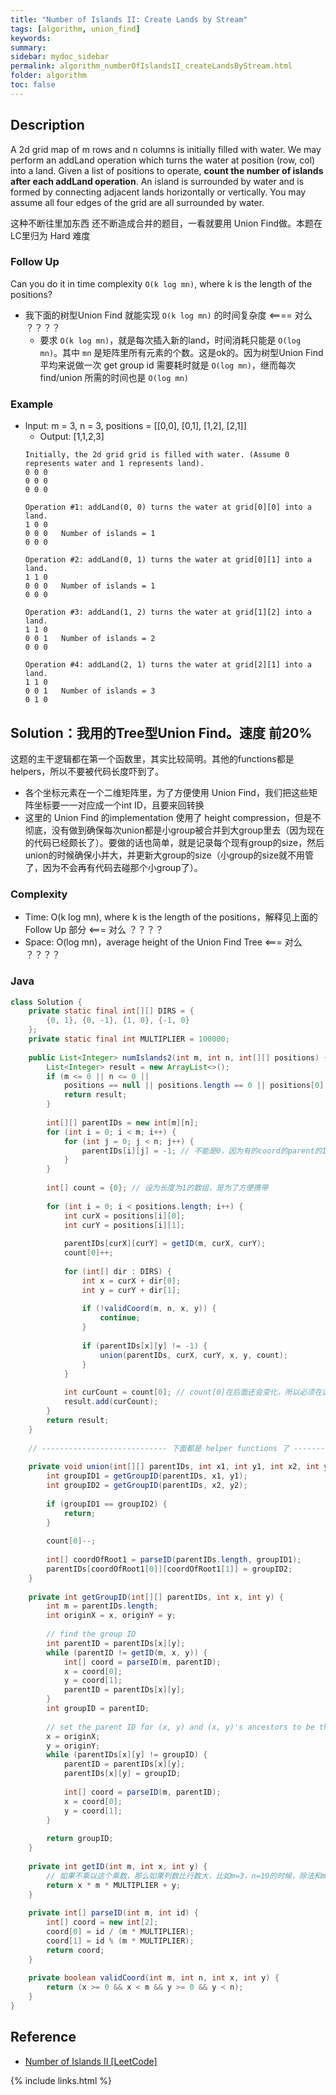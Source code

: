 ```yaml
---
title: "Number of Islands II: Create Lands by Stream"
tags: [algorithm, union_find]
keywords:
summary:
sidebar: mydoc_sidebar
permalink: algorithm_numberOfIslandsII_createLandsByStream.html
folder: algorithm
toc: false
---
```


## Description
A 2d grid map of m rows and n columns is initially filled with water. We may perform an addLand operation which turns the water at position (row, col) into a land. Given a list of positions to operate, **count the number of islands after each addLand operation**. An island is surrounded by water and is formed by connecting adjacent lands horizontally or vertically. You may assume all four edges of the grid are all surrounded by water.

这种不断往里加东西 还不断造成合并的题目，一看就要用 Union Find做。本题在LC里归为 Hard 难度

### Follow Up
Can you do it in time complexity `O(k log mn)`, where k is the length of the positions?
* 我下面的树型Union Find 就能实现 `O(k log mn)` 的时间复杂度 <==== 对么 ？？？？
  * 要求 `O(k log mn)`，就是每次插入新的land，时间消耗只能是 `O(log mn)`。其中 `mn` 是矩阵里所有元素的个数。这是ok的。因为树型Union Find 平均来说做一次 get group id 需要耗时就是 `O(log mn)`，继而每次 find/union 所需的时间也是 `O(log mn)`

### Example
* Input: m = 3, n = 3, positions = [[0,0], [0,1], [1,2], [2,1]]
  * Output: [1,1,2,3]
  ```
  Initially, the 2d grid grid is filled with water. (Assume 0 represents water and 1 represents land).
  0 0 0
  0 0 0
  0 0 0
  
  Operation #1: addLand(0, 0) turns the water at grid[0][0] into a land.
  1 0 0
  0 0 0   Number of islands = 1
  0 0 0
  
  Operation #2: addLand(0, 1) turns the water at grid[0][1] into a land.
  1 1 0
  0 0 0   Number of islands = 1
  0 0 0
  
  Operation #3: addLand(1, 2) turns the water at grid[1][2] into a land.
  1 1 0
  0 0 1   Number of islands = 2
  0 0 0

  Operation #4: addLand(2, 1) turns the water at grid[2][1] into a land.
  1 1 0
  0 0 1   Number of islands = 3
  0 1 0
  ```

## Solution：我用的Tree型Union Find。速度 前20%
这题的主干逻辑都在第一个函数里，其实比较简明。其他的functions都是helpers，所以不要被代码长度吓到了。
* 各个坐标元素在一个二维矩阵里，为了方便使用 Union Find，我们把这些矩阵坐标要一一对应成一个int ID，且要来回转换
* 这里的 Union Find 的implementation 使用了 height compression，但是不彻底，没有做到确保每次union都是小group被合并到大group里去（因为现在的代码已经颇长了）。要做的话也简单，就是记录每个现有group的size，然后union的时候确保小并大，并更新大group的size（小group的size就不用管了，因为不会再有代码去碰那个小group了）。

### Complexity
* Time: O(k log mn), where k is the length of the positions，解释见上面的 Follow Up 部分 <=== 对么 ？？？？
* Space: O(log mn)，average height of the Union Find Tree <=== 对么 ？？？？

### Java
```java
class Solution {
    private static final int[][] DIRS = {
        {0, 1}, {0, -1}, {1, 0}, {-1, 0}
    };
    private static final int MULTIPLIER = 100000;
    
    public List<Integer> numIslands2(int m, int n, int[][] positions) {
        List<Integer> result = new ArrayList<>();
        if (m <= 0 || n <= 0 || 
            positions == null || positions.length == 0 || positions[0].length == 0) {
            return result;
        }
        
        int[][] parentIDs = new int[m][n];
        for (int i = 0; i < m; i++) {
            for (int j = 0; j < n; j++) {
                parentIDs[i][j] = -1; // 不能是0，因为有的coord的parent的ID可能是0 (ID为0即左上角那个coord)
            }
        }
        
        int[] count = {0}; // 设为长度为1的数组，是为了方便携带
        
        for (int i = 0; i < positions.length; i++) {
            int curX = positions[i][0];
            int curY = positions[i][1];
            
            parentIDs[curX][curY] = getID(m, curX, curY);
            count[0]++;
            
            for (int[] dir : DIRS) {
                int x = curX + dir[0];
                int y = curY + dir[1];
                
                if (!validCoord(m, n, x, y)) {
                    continue;
                }
                
                if (parentIDs[x][y] != -1) {
                    union(parentIDs, curX, curY, x, y, count);
                }
            }
            
            int curCount = count[0]; // count[0]在后面还会变化，所以必须在这里固化下来，放入结果中
            result.add(curCount);
        }
        return result;
    }
    
    // ---------------------------- 下面都是 helper functions 了 -------------------------------
    
    private void union(int[][] parentIDs, int x1, int y1, int x2, int y2, int[] count) {
        int groupID1 = getGroupID(parentIDs, x1, y1);
        int groupID2 = getGroupID(parentIDs, x2, y2);
        
        if (groupID1 == groupID2) {
            return;
        }
        
        count[0]--;
        
        int[] coordOfRoot1 = parseID(parentIDs.length, groupID1);
        parentIDs[coordOfRoot1[0]][coordOfRoot1[1]] = groupID2;
    }
    
    private int getGroupID(int[][] parentIDs, int x, int y) {
        int m = parentIDs.length;
        int originX = x, originY = y;
        
        // find the group ID
        int parentID = parentIDs[x][y];
        while (parentID != getID(m, x, y)) {
            int[] coord = parseID(m, parentID);
            x = coord[0];
            y = coord[1];
            parentID = parentIDs[x][y];
        }
        int groupID = parentID;
        
        // set the parent ID for (x, y) and (x, y)'s ancestors to be the group ID
        x = originX;
        y = originY;
        while (parentIDs[x][y] != groupID) {
            parentID = parentIDs[x][y];
            parentIDs[x][y] = groupID;
            
            int[] coord = parseID(m, parentID);
            x = coord[0];
            y = coord[1];
        }
        
        return groupID;
    }
    
    private int getID(int m, int x, int y) {
        // 如果不乘以这个乘数，那么如果列数比行数大，比如m=3，n=10的时候，除法和mod就无法确保得到正确的行列数
        return x * m * MULTIPLIER + y; 
    }
    
    private int[] parseID(int m, int id) {
        int[] coord = new int[2];
        coord[0] = id / (m * MULTIPLIER);
        coord[1] = id % (m * MULTIPLIER);
        return coord;
    }
    
    private boolean validCoord(int m, int n, int x, int y) {
        return (x >= 0 && x < m && y >= 0 && y < n);
    }
}
```

## Reference
* [Number of Islands II [LeetCode]](https://leetcode.com/problems/number-of-islands-ii/description/)

{% include links.html %}
